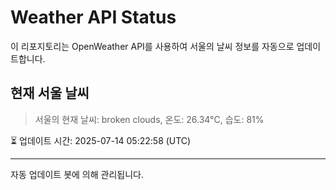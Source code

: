 
# Weather API Status

이 리포지토리는 OpenWeather API를 사용하여 서울의 날씨 정보를 자동으로 업데이트합니다.

## 현재 서울 날씨
> 서울의 현재 날씨: broken clouds, 온도: 26.34°C, 습도: 81%

⏳ 업데이트 시간: 2025-07-14 05:22:58 (UTC)

---
자동 업데이트 봇에 의해 관리됩니다.
